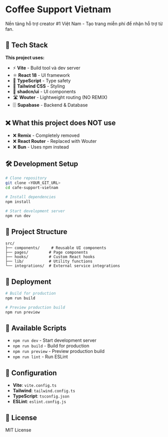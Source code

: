 # Coffee Support Vietnam

Nền tảng hỗ trợ creator #1 Việt Nam - Tạo trang miễn phí để nhận hỗ trợ từ fan.

## 🚀 Tech Stack

**This project uses:**
- ⚡ **Vite** - Build tool và dev server
- ⚛️ **React 18** - UI framework
- 📘 **TypeScript** - Type safety
- 🎨 **Tailwind CSS** - Styling
- 🧩 **shadcn/ui** - UI components
- 🛣️ **Wouter** - Lightweight routing (NO REMIX)
- 🗄️ **Supabase** - Backend & Database

## ❌ What this project does NOT use

- ❌ **Remix** - Completely removed
- ❌ **React Router** - Replaced with Wouter
- ❌ **Bun** - Uses npm instead

## 🛠️ Development Setup

```bash
# Clone repository
git clone <YOUR_GIT_URL>
cd cafe-support-vietnam

# Install dependencies
npm install

# Start development server
npm run dev
```

## 📁 Project Structure

```
src/
├── components/     # Reusable UI components
├── pages/         # Page components
├── hooks/         # Custom React hooks
├── lib/           # Utility functions
└── integrations/  # External service integrations
```

## 🚀 Deployment

```bash
# Build for production
npm run build

# Preview production build
npm run preview
```

## 📝 Available Scripts

- `npm run dev` - Start development server
- `npm run build` - Build for production
- `npm run preview` - Preview production build
- `npm run lint` - Run ESLint

## 🔧 Configuration

- **Vite**: `vite.config.ts`
- **Tailwind**: `tailwind.config.ts`
- **TypeScript**: `tsconfig.json`
- **ESLint**: `eslint.config.js`

## 📄 License

MIT License
